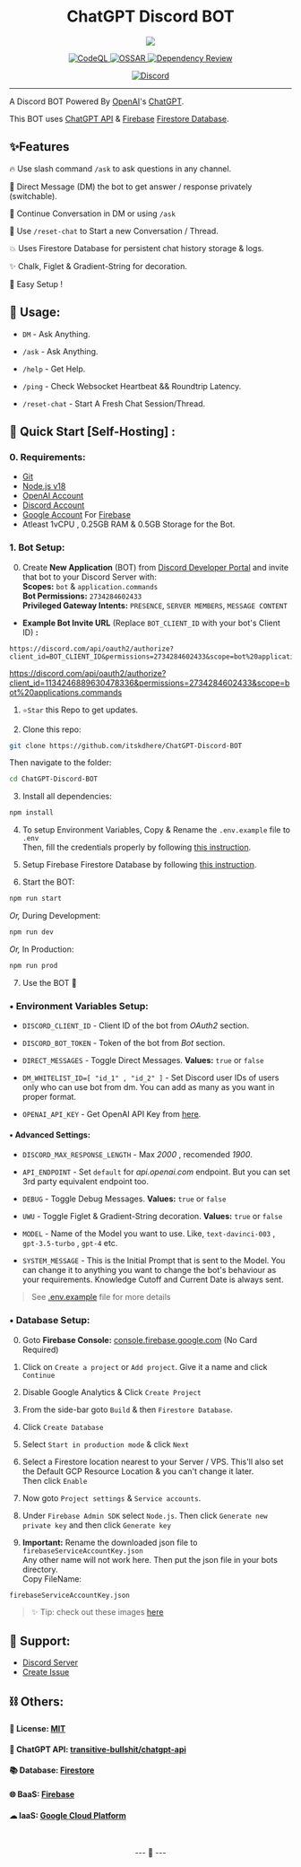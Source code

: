 <h1 align="center">
ChatGPT Discord BOT
</h1>

<p align="center">
<img src="img/ChatGPT.svg">
</p>

<p align="center">
<a href="https://github.com/itskdhere/ChatGPT-Discord-BOT/actions/workflows/codeql.yml" title="CodeQL">
<img alt="CodeQL" src="https://github.com/itskdhere/ChatGPT-Discord-BOT/actions/workflows/codeql.yml/badge.svg?branch=main">
</a>
<a href="https://github.com/itskdhere/ChatGPT-Discord-BOT/actions/workflows/ossar.yml" title="OSSAR">
<img alt="OSSAR" src="https://github.com/itskdhere/ChatGPT-Discord-BOT/actions/workflows/ossar.yml/badge.svg?branch=main">
</a>
<a href="https://github.com/itskdhere/ChatGPT-Discord-BOT/actions/workflows/dependency-review.yml" title="Dependency Review">
<img alt="Dependency Review" src="https://github.com/itskdhere/ChatGPT-Discord-BOT/actions/workflows/dependency-review.yml/badge.svg">
</a>
</p>

<p align="center">
<a href="https://redirect.itskdhere.workers.dev/server/support/invite" title="Join Support Server"><img alt="Discord" src="https://img.shields.io/discord/917792741054894131?color=%235865F2&label=Chat&logo=discord&logoColor=%23FFFFFF&style=for-the-badge"></a>
</p>

----
<!--
[![CodeQL](https://github.com/itskdhere/ChatGPT-Discord-BOT/actions/workflows/codeql.yml/badge.svg?branch=main)](https://github.com/itskdhere/ChatGPT-Discord-BOT/actions/workflows/codeql.yml)
[![OSSAR](https://github.com/itskdhere/ChatGPT-Discord-BOT/actions/workflows/ossar.yml/badge.svg?branch=main)](https://github.com/itskdhere/ChatGPT-Discord-BOT/actions/workflows/ossar.yml)
[![Dependency Review](https://github.com/itskdhere/ChatGPT-Discord-BOT/actions/workflows/dependency-review.yml/badge.svg?branch=main)](https://github.com/itskdhere/ChatGPT-Discord-BOT/actions/workflows/dependency-review.yml) 
-->

A Discord BOT Powered By [OpenAI](https://openai.com/)'s [ChatGPT](https://chat.openai.com).

This BOT uses [ChatGPT API](https://github.com/transitive-bullshit/chatgpt-api) & [Firebase](https://firebase.google.com/) [Firestore Database](https://firebase.google.com/docs/firestore).

## ✨Features 
 🔥 Use slash command `/ask` to ask questions in any channel.
 
 🔑 Direct Message (DM) the bot to get answer / response privately (switchable).

 🧵 Continue Conversation in DM or using `/ask`
 
 🔄 Use `/reset-chat` to Start a new Conversation / Thread.

 💥 Uses Firestore Database for persistent chat history storage & logs.

 ✨ Chalk, Figlet & Gradient-String for decoration.

 💫 Easy Setup !
 
## 🥏 Usage:

 - `DM` - Ask Anything.

 - `/ask` - Ask Anything.
 
 - `/help` - Get Help.

 - `/ping` - Check Websocket Heartbeat && Roundtrip Latency.

 - `/reset-chat` - Start A Fresh Chat Session/Thread.


## 📡 Quick Start [Self-Hosting] :
### 0. Requirements:
 - [Git](https://git-scm.com/)
 - [Node.js v18](https://nodejs.org/)
 - [OpenAI Account](https://chat.openai.com/)
 - [Discord Account](https://discord.com/)
 - [Google Account](https://accounts.google.com/) For [Firebase](https://firebase.google.com/)
 - Atleast 1vCPU , 0.25GB RAM & 0.5GB Storage for the Bot.

### 1. Bot Setup:
0. Create **New Application** (BOT) from [Discord Developer Portal](https://discord.com/developers/applications) and invite that bot to your Discord Server with:<br>
**Scopes:** `bot` & `application.commands` <br>
**Bot Permissions:** `2734284602433` <br>
**Privileged Gateway Intents:** `PRESENCE`, `SERVER MEMBERS`, `MESSAGE CONTENT` <br>
- **Example Bot Invite URL** (Replace `BOT_CLIENT_ID` with your bot's Client ID) **:**
```
https://discord.com/api/oauth2/authorize?client_id=BOT_CLIENT_ID&permissions=2734284602433&scope=bot%20applications.commands
```
https://discord.com/api/oauth2/authorize?client_id=1134246889630478336&permissions=2734284602433&scope=bot%20applications.commands
1. `⭐Star` this Repo to get updates. 

2. Clone this repo:
```bash
git clone https://github.com/itskdhere/ChatGPT-Discord-BOT
```
Then navigate to the folder:
```bash
cd ChatGPT-Discord-BOT
```

3. Install all dependencies: 
```bash
npm install
```

4. To setup Environment Variables, Copy & Rename the `.env.example` file to `.env` <br> Then, fill the credentials properly by following [this instruction](https://github.com/itskdhere/ChatGPT-Discord-BOT#-environment-variables-setup).

5. Setup Firebase Firestore Database by following [this instruction](https://github.com/itskdhere/ChatGPT-Discord-BOT#-database-setup).

6. Start the BOT: 
```bash
npm run start
```
*Or,* During Development:
```bash
npm run dev
```
*Or,* In Production:
```bash
npm run prod
```

7. Use the BOT 🎉

### • Environment Variables Setup:

- `DISCORD_CLIENT_ID` - Client ID of the bot from *OAuth2* section.

- `DISCORD_BOT_TOKEN` - Token of the bot from *Bot* section.

- `DIRECT_MESSAGES` -  Toggle Direct Messages. **Values:** `true` or `false`

- `DM_WHITELIST_ID=[ "id_1" , "id_2" ]` - Set Discord user IDs of users only who can use bot from dm. You can add as many as you want in proper format.

- `OPENAI_API_KEY` - Get OpenAI API Key from [here](https://platform.openai.com/account/api-keys).

#### **• Advanced Settings:**

- `DISCORD_MAX_RESPONSE_LENGTH` - Max *2000* , recomended *1900*.

- `API_ENDPOINT` - Set `default` for *api.openai.com* endpoint. But you can set 3rd party equivalent endpoint too.

- `DEBUG` - Toggle Debug Messages. **Values:** `true` or `false`

- `UWU` - Toggle Figlet & Gradient-String decoration. **Values:** `true` or `false`

- `MODEL` - Name of the Model you want to use. Like, `text-davinci-003` , `gpt-3.5-turbo` , `gpt-4` etc.

- `SYSTEM_MESSAGE` - This is the Initial Prompt that is sent to the Model. You can change it to anything you want to change the bot's behaviour as your requirements. Knowledge Cutoff and Current Date is always sent.

> See [.env.example](https://github.com/itskdhere/ChatGPT-Discord-BOT/blob/main/.env.example) file for more details

### • Database Setup:

 0. Goto **Firebase Console:** [console.firebase.google.com](https://console.firebase.google.com/) (No Card Required)

 1. Click on `Create a project` or `Add project`. Give it a name and click `Continue`

 2. Disable Google Analytics & Click `Create Project`

 3. From the side-bar goto `Build` & then `Firestore Database`.

 4. Click `Create Database`

 5. Select `Start in production mode` & click `Next`

 6. Select a Firestore location nearest to your Server / VPS. This'll also set the Default GCP Resource Location & you can't change it later. <br> Then click `Enable`

 7. Now goto `Project settings` & `Service accounts`.

 8. Under `Firebase Admin SDK` select `Node.js`. Then click `Generate new private key` and then click `Generate key`

 9. **Important:** Rename the downloaded json file to `firebaseServiceAccountKey.json` <br> Any other name will not work here. Then put the json file in your bots directory. <br>Copy FileName:
 ```bash
 firebaseServiceAccountKey.json
 ```

> ✨ Tip: check out these images [here](https://github.com/itskdhere/ChatGPT-Discord-BOT/tree/main/img)

## 💬 Support:

- [Discord Server](https://redirect.itskdhere.workers.dev/server/support/invite)
- [Create Issue](https://github.com/itskdhere/ChatGPT-Discord-BOT/issues/new)

## ⛓ Others:
#### 📝 License: [MIT](https://github.com/itskdhere/ChatGPT-Discord-BOT/blob/main/LICENSE)
#### 🔋 ChatGPT API: [transitive-bullshit/chatgpt-api](https://github.com/transitive-bullshit/chatgpt-api)
#### 📚 Database: [Firestore](https://firebase.google.com/docs/firestore)
#### 🌐 BaaS: [Firebase](https://firebase.google.com/)
#### ☁ IaaS: [Google Cloud Platform](https://cloud.google.com/)

<br>
<p align='center'>
--- 🙂 ---
</p>
